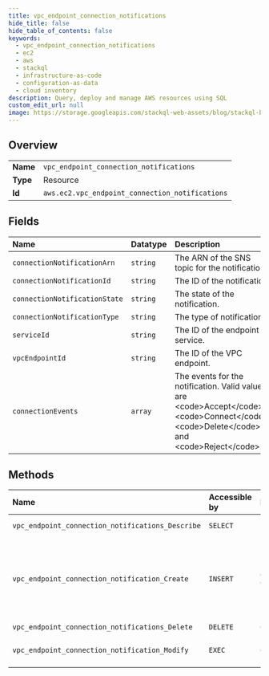 ```yaml
---
title: vpc_endpoint_connection_notifications
hide_title: false
hide_table_of_contents: false
keywords:
  - vpc_endpoint_connection_notifications
  - ec2
  - aws    
  - stackql
  - infrastructure-as-code
  - configuration-as-data
  - cloud inventory
description: Query, deploy and manage AWS resources using SQL
custom_edit_url: null
image: https://storage.googleapis.com/stackql-web-assets/blog/stackql-blog-post-featured-image.png
---
```

  
    

## Overview
<table><tbody>
<tr><td><b>Name</b></td><td><code>vpc_endpoint_connection_notifications</code></td></tr>
<tr><td><b>Type</b></td><td>Resource</td></tr>
<tr><td><b>Id</b></td><td><code>aws.ec2.vpc_endpoint_connection_notifications</code></td></tr>
</tbody></table>

## Fields
| Name | Datatype | Description |
|:-----|:---------|:------------|
| `connectionNotificationArn` | `string` | The ARN of the SNS topic for the notification. |
| `connectionNotificationId` | `string` | The ID of the notification. |
| `connectionNotificationState` | `string` | The state of the notification. |
| `connectionNotificationType` | `string` | The type of notification. |
| `serviceId` | `string` | The ID of the endpoint service. |
| `vpcEndpointId` | `string` | The ID of the VPC endpoint. |
| `connectionEvents` | `array` | The events for the notification. Valid values are &lt;code&gt;Accept&lt;/code&gt;, &lt;code&gt;Connect&lt;/code&gt;, &lt;code&gt;Delete&lt;/code&gt;, and &lt;code&gt;Reject&lt;/code&gt;. |
## Methods
| Name | Accessible by | Required Params | Description |
|:-----|:--------------|:----------------|:------------|
| `vpc_endpoint_connection_notifications_Describe` | `SELECT` |  | Describes the connection notifications for VPC endpoints and VPC endpoint services. |
| `vpc_endpoint_connection_notification_Create` | `INSERT` | `ConnectionEvents, ConnectionNotificationArn` | &lt;p&gt;Creates a connection notification for a specified VPC endpoint or VPC endpoint service. A connection notification notifies you of specific endpoint events. You must create an SNS topic to receive notifications. For more information, see &lt;a href="https://docs.aws.amazon.com/sns/latest/dg/CreateTopic.html"&gt;Create a Topic&lt;/a&gt; in the &lt;i&gt;Amazon Simple Notification Service Developer Guide&lt;/i&gt;.&lt;/p&gt; &lt;p&gt;You can create a connection notification for interface endpoints only.&lt;/p&gt; |
| `vpc_endpoint_connection_notifications_Delete` | `DELETE` | `ConnectionNotificationId` | Deletes one or more VPC endpoint connection notifications. |
| `vpc_endpoint_connection_notification_Modify` | `EXEC` | `ConnectionNotificationId` | Modifies a connection notification for VPC endpoint or VPC endpoint service. You can change the SNS topic for the notification, or the events for which to be notified.  |
